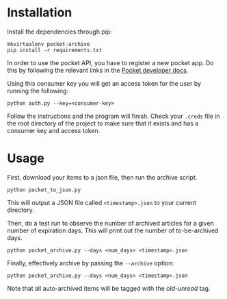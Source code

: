 # Installation

Install the dependencies through pip:

```
mkvirtualenv pocket-archive
pip install -r requirements.txt
```

In order to use the pocket API, you have to register a new pocket app. Do this by following the relevant links in the [Pocket developer docs](http://getpocket.com/developer/docs/overview).

Using this consumer key you will get an access token for the user by running the following:

```
python auth.py --key=<consumer-key>
```

Follow the instructions and the program will finish. Check your `.creds` file in the root directory of the project to make sure that it exists and has a consumer key and access token.

# Usage

First, download your items to a json file, then run the archive script.

```
python pocket_to_json.py
```

This will output a JSON file called `<timestamp>.json` to your current directory.

Then, do a test run to observe the number of archived articles for a given number of expiration days. This will print out the number of to-be-archived days.
```
python pocket_archive.py --days <num_days> <timestamp>.json
```
Finally, effectively archive by passing the `--archive` option: 
```
python pocket_archive.py --days <num_days> <timestamp>.json
```
Note that all auto-archived items will be tagged with the _old-unread_ tag.


